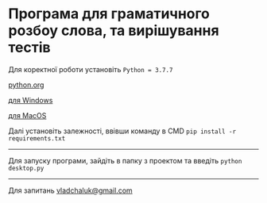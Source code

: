 # Програма для граматичного розбоу слова, та вирішування тестів

Для коректної роботи установіть `Python = 3.7.7` 

[python.org](https://www.python.org/downloads/release/python-377/)

[для Windows](https://www.python.org/ftp/python/3.7.7/python-3.7.7-amd64.exe)

[для MacOS](https://www.python.org/ftp/python/3.7.7/python-3.7.7-macosx10.9.pkg) 

Далі установіть залежності, ввівши команду в CMD
`pip install -r requirements.txt`
<hr>

Для запуску програми, зайдіть в папку з проектом та введіть 
`python desktop.py`

<hr>

Для запитань <vladchaluk@gmail.com>
